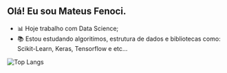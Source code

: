 ## Olá! Eu sou Mateus Fenoci.

- 📊​ Hoje trabalho com Data Science;
- ​📚​ Estou estudando algoritimos, estrutura de dados e bibliotecas como: Scikit-Learn, Keras, Tensorflow e etc...

![Top Langs](https://github-readme-stats.vercel.app/api/top-langs/?username=MateusFenoci&size_weight=0.5&count_weight=0.5)

<div>
  <img height="180em"></img>
  <img height="180em"></img>
</div>
